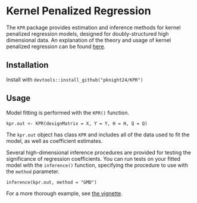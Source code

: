 # Kernel Penalized Regression

The `KPR` package provides estimation and inference methods for kernel
penalized regression models, designed for doubly-structured high
dimensional data. An explanation of the theory and usage of kernel
penalized regression can be found [here](https://projecteuclid.org/euclid.aoas/1520564483).

## Installation

Install with `devtools::install_github("pknight24/KPR")`

## Usage

Model fitting is performed with the `KPR()` function.

```{r}
kpr.out <- KPR(designMatrix = X, Y = Y, H = H, Q = Q)
```

The `kpr.out` object has class `KPR` and includes all of the data used to
fit the model, as well as coefficient estimates.

Several high-dimensional inference procedures are provided for testing
the significance of regression coefficients. You can run tests on your
fitted model with the `inference()` function, specifying the procedure
to use with the `method` parameter.

```{r}
inference(kpr.out, method = "GMD")
```

For a more thorough example, see [the vignette](https://pknight24.github.io/KPR).
